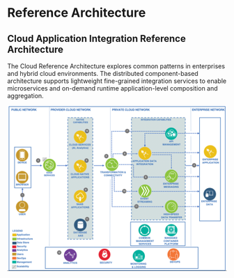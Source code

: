 # Reference Architecture

## Cloud Application Integration Reference Architecture

The Cloud Reference Architecture explores common patterns in enterprises and hybrid cloud environments. The distributed component-based architecture supports lightweight fine-grained integration services to enable microservices and on-demand runtime application-level composition and aggregation.

![Cloud Application Integration Reference Architecture](img/cloud-app-int-ref-arch.png)
